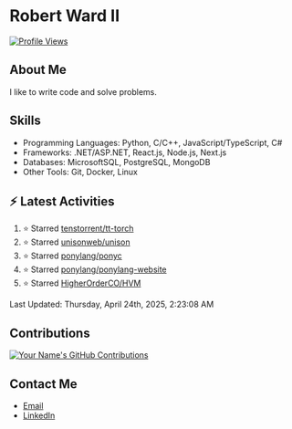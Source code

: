 
# Robert Ward II

[![Profile Views](https://komarev.com/ghpvc/?username=Robert-W-Ward)](https://github.com/Robert-W-Ward)

## About Me
I like to write code and solve problems.

## Skills
- Programming Languages: Python, C/C++, JavaScript/TypeScript, C#
- Frameworks: .NET/ASP.NET, React.js, Node.js, Next.js
- Databases: MicrosoftSQL, PostgreSQL, MongoDB
- Other Tools: Git, Docker, Linux

## :zap: Latest Activities
<!--RECENT_ACTIVITY:start-->
1. ⭐ Starred [tenstorrent/tt-torch](https://github.com/tenstorrent/tt-torch)
2. ⭐ Starred [unisonweb/unison](https://github.com/unisonweb/unison)
3. ⭐ Starred [ponylang/ponyc](https://github.com/ponylang/ponyc)
4. ⭐ Starred [ponylang/ponylang-website](https://github.com/ponylang/ponylang-website)
5. ⭐ Starred [HigherOrderCO/HVM](https://github.com/HigherOrderCO/HVM)
<!--RECENT_ACTIVITY:end-->

<!--RECENT_ACTIVITY:last_update-->
Last Updated: Thursday, April 24th, 2025, 2:23:08 AM
<!--RECENT_ACTIVITY:last_update_end-->

<!--END_SECTIN:activity-->
## Contributions
[![Your Name's GitHub Contributions](https://github-readme-streak-stats.herokuapp.com/?user=Robert-W-Ward&theme=radical)](https://github.com/your-username)

## Contact Me
- [Email](mailto:robertwesleyward2019@gmail.com)
- [LinkedIn](https://linkedin.com/in/https://www.linkedin.com/in/robert-ward-ii/)
